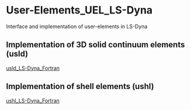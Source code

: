 # User-Elements_UEL_LS-Dyna
Interface and implementation of user-elements in LS-Dyna

## Implementation of 3D solid continuum elements (usld)
[usld_LS-Dyna_Fortran](https://github.com/jfriedlein/usld_LS-Dyna_Fortran)


## Implementation of shell elements (ushl)
[ushl_LS-Dyna_Fortran](https://github.com/jfriedlein/ushl_LS-Dyna_Fortran)

